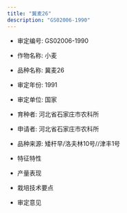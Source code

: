 ```yaml
---
title: "冀麦26"
description: "GS02006-1990"
---
```

* 审定编号:  GS02006-1990

*  作物名称:  小麦

*  品种名称:  冀麦26

*  审定年份:  1991

*  审定单位:  国家

* 育种者:  河北省石家庄市农科所

*  申请者:  河北省石家庄市农科所

*  品种来源:  矮杆早/洛夫林10号//津丰1号

*  特征特性


*  产量表现


*  栽培技术要点


*  审定意见

